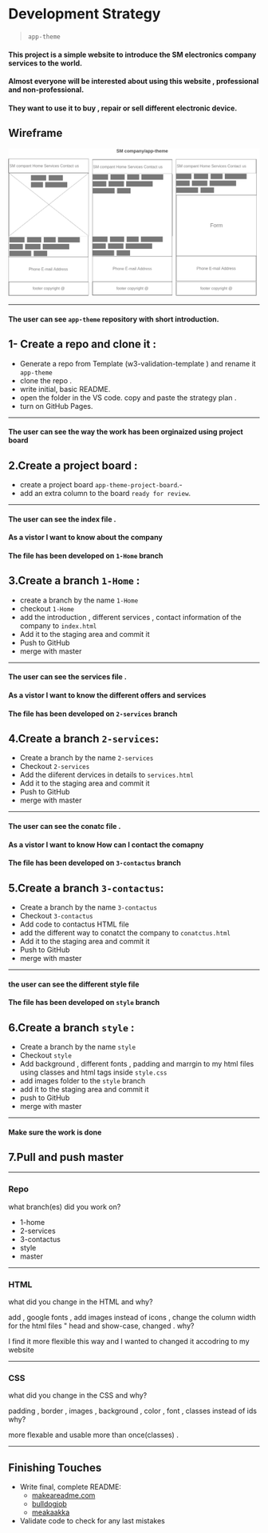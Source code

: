 # Development Strategy

> `app-theme`

<!--write a short description of your project:
- who would want to use it?
- why would they want to use it? -->
#### This project is a simple website to introduce the SM electronics company services to the world.

#### Almost everyone will be interested about using this website , professional and non-professional.

#### They want to use it to buy , repair or sell different electronic device.
 

## Wireframe

<!-- include a wireframe for your project in this repository, and display it here -->
<!-- wireframe.cc is a good site for getting started with wireframes -->


![wireframe](Wireframe.png)

---

#### The user can see `app-theme` repository with short introduction.

## 1- Create a repo and clone it :

- Generate a repo from Template (w3-validation-template ) and rename it `app-theme`
- clone the repo .
- write initial, basic README.
- open the folder in the VS code. copy and paste the strategy plan .
- turn on GitHub Pages.

---
#### The user can see the  way the work has been orginaized using project board 

## 2.Create a project board :

- create a project board `app-theme-project-board`.- 
- add an extra column to the board `ready for review`.

---

#### The user can see the index file   .

#### As a vistor I want to know about the company  

#### The file has been developed on `1-Home` branch

## 3.Create a branch `1-Home` :

- create a branch by the name `1-Home` 
- checkout `1-Home` 
- add the introduction , different services , contact information of the company to `index.html`
- Add it to the staging area and commit it 
- Push to GitHub
- merge with master

---

#### The user can see the services file  .

#### As a vistor I want to know  the different offers and services 

#### The file has been developed on `2-services` branch

## 4.Create a branch `2-services`:

- Create a branch by the name `2-services` 
- Checkout `2-services` 
- Add the diiferent dervices in details to `services.html`
- Add it to the staging area and commit it 
- Push to GitHub
- merge with master

---

#### The user can see the conatc file    .

#### As a vistor I want to know How can I contact the comapny  

#### The file has been developed on `3-contactus` branch

## 5.Create a branch `3-contactus`:

- Create a branch by the name `3-contactus` 
- Checkout `3-contactus` 
- Add code to contactus HTML file
- add the different way to conatct the company to `conatctus.html`
- Add it to the staging area  and commit it 
- Push to GitHub
- merge with master

---

#### the user can see the different style file 
#### The file has been developed on `style` branch

## 6.Create a branch `style` :

- Create a branch by the name `style` 
- Checkout `style` 
- Add background , different fonts , padding and marrgin to my html files using classes and html tags inside `style.css`
- add images folder to the `style` branch
- add it to the staging area and commit it 
- push to GitHub
- merge with master

---

#### Make sure the work is done 

## 7.Pull and push master

---

### Repo

what branch(es) did you work on?

- 1-home
- 2-services
- 3-contactus
- style
- master

---

### HTML

what did you change in the HTML and why?

add , google fonts , add images instead of icons , change the column width for the html files  " head and show-case,
changed . 
why?

 I find it more flexible this way and I wanted to changed it accodring to my website 
 
 ---

### CSS

what did you change in the CSS and why?

padding , border , images , background , color , font , classes instead of ids 
why?

more flexable and usable more than once(classes) .

---

## Finishing Touches

- Write final, complete README:
  - [makeareadme.com](https://www.makeareadme.com/)
  - [bulldogjob](https://bulldogjob.com/news/449-how-to-write-a-good-readme-for-your-github-project)
  - [meakaakka](https://medium.com/@meakaakka/a-beginners-guide-to-writing-a-kickass-readme-7ac01da88ab3)
- Validate code to check for any last mistakes
